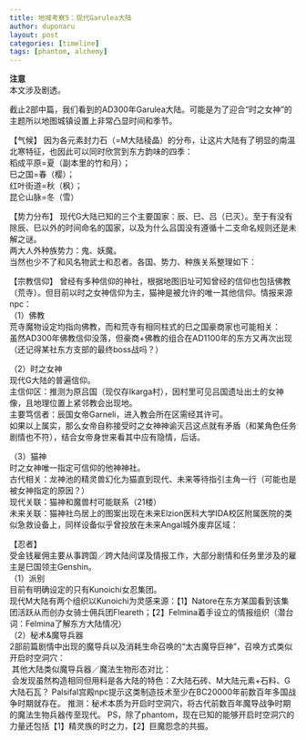 ```yaml
---
title: 地域考察5：现代Garulea大陆
author: duponaru
layout: post
categories: [timeline]
tags: [phantom, alchemy]
---
```


**注意**  
本文涉及剧透。   


截止2部中篇，我们看到的AD300年Garulea大陆。可能是为了迎合“时之女神”的主题所以地图城镇设置上非常凸显时间和季节。  
<span class="image centered"><img src="{{ '/assets/post_img/2020-05-02/garulea1.jpg' | relative_url }}" alt="" /></span>  

【气候】 
因为各元素封力石（=M大陆稜晶）的分布，让这片大陆有了明显的南温北寒特征，也因此可以同时欣赏到东方韵味的四季：  
稻成平原=夏（副本里的竹和月）；  
巳之国=春（樱）；  
红叶街道=秋（枫）；  
昆仑山脉=冬（雪）  


【势力分布】 
现代G大陆已知的三个主要国家：辰、巳、吕（已灭）。至于有没有除辰、巳以外的时间命名的国家，以及为什么吕国没有遵循十二支命名规则还是未解之谜。  
两大人外种族势力：鬼、妖魔。  
当然也少不了和风名物武士和忍者。各国、势力、种族关系整理如下：  
<span class="image centered"><img src="{{ '/assets/post_img/2020-05-02/garulea2.jpg' | relative_url }}" alt="" /></span>  


【宗教信仰】 
曾经有多种信仰的神社，根据地图旧址可知曾经的信仰也包括佛教（荒寺）。但目前以时之女神信仰为主，猫神是被允许的唯一其他信仰。情报来源npc： 
<span class="image centered"><img src="{{ '/assets/post_img/2020-05-02/npc1.jpg' | relative_url }}" alt="" /></span>  
（1）佛教   
荒寺魔物设定均指向佛教，而和荒寺有相同柱式的巳之国豪商家也可能相关：  
<span class="image centered"><img src="{{ '/assets/post_img/2020-05-02/pillar.jpg' | relative_url }}" alt="" /></span>  
虽然AD300年佛教信仰没落，但豪商+佛教的组合在AD1100年的东方又再次出现（还记得某社东方支部的最终boss战吗？）  

（2）时之女神  
现代G大陆的普遍信仰。  
主信仰区：推测为原吕国（现仅存Ikarga村），因村里可见吕国遗址出土的女神像，且地理位置上紧邻教会出现地。  
主要笃信者：辰国女帝Garneli，进入教会所在区需经其许可。  
如果以上属实，那么女帝自称接受时之女神神谕灭吕这点就有矛盾（和某角色任务剧情也不符），结合女帝身世来看其中应有隐情，后话。  

（3）猫神  
时之女神唯一指定可信仰的他神神社。  
古代相关：龙神池的精灵兽幻化为猫直到现代、未来等待指引主角一行（可能也是被女神指定的原因？）  
现代关联：猫神和魔兽村可能联系（21楼）  
未来关联：猫神社鸟居上的图案出现在未来Elzion医科大学IDA校区附属医院的类似急救设备上，同样设备似乎曾投放在未来Angal城外废弃区域：  
<span class="image centered"><img src="{{ '/assets/post_img/2020-05-02/nekogami.jpg' | relative_url }}" alt="" /></span>  	

【忍者】  
受金钱雇佣主要从事跨国／跨大陆间谍及情报工作，大部分剧情和任务里涉及的雇主是巳国领主Genshin。  
（1）派别  
目前有明确设定的只有Kunoichi女忍集团。  
现代M大陆有两个组织以Kunoichi为灵感来源：【1】Natore在东方某国看到该集团活跃从而创办女骑士佣兵团Fleareth；【2】Felmina着手设立的情报组织（潜台词：Felmina了解东方大陆情况）  
（2）秘术&魔导兵器  
2部前篇剧情中出现的魔导兵以及消耗生命召唤的“太古魔导巨神”，召唤方式类似开启时空洞穴：  
<span class="image centered"><img src="{{ '/assets/post_img/2020-05-02/golem1.jpg' | relative_url }}" alt="" /></span> 
其他大陆类似魔导兵器／魔法生物形态对比：  
<span class="image centered"><img src="{{ '/assets/post_img/2020-05-02/golem2.jpg' | relative_url }}" alt="" /></span> 
会发现虽然构造相同但用料是各大陆的特色：Z大陆石砖、M大陆元素+石料、G大陆石瓦？
Palsifal宫殿npc提示这类制造技术至少在BC20000年前数百年多国战争时期就存在。
推测：秘术本质为开启时空洞穴，将古代前数百年魔导战争时期的魔法生物兵器传至现代。
PS，除了phantom，现在已知的能够开启时空洞穴的力量还包括【1】精灵族的时之力，【2】巨魔怨念的共振。  




